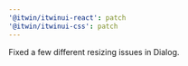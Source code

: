 ```yaml
---
'@itwin/itwinui-react': patch
'@itwin/itwinui-css': patch
---
```


Fixed a few different resizing issues in Dialog.
